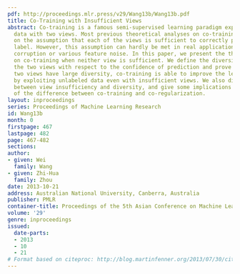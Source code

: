 ```yaml
---
pdf: http://proceedings.mlr.press/v29/Wang13b/Wang13b.pdf
title: Co-Training with Insufficient Views
abstract: Co-training is a famous semi-supervised learning paradigm exploiting unlabeled
  data with two views. Most previous theoretical analyses on co-training are based
  on the assumption that each of the views is sufficient to correctly predict the
  label. However, this assumption can hardly be met in real applications due to feature
  corruption or various feature noise. In this paper, we present the theoretical analysis
  on co-training when neither view is sufficient. We define the diversity between
  the two views with respect to the confidence of prediction and prove that if the
  two views have large diversity, co-training is able to improve the learning performance
  by exploiting unlabeled data even with insufficient views. We also discuss the relationship
  between view insufficiency and diversity, and give some implications for understanding
  of the difference between co-training and co-regularization.
layout: inproceedings
series: Proceedings of Machine Learning Research
id: Wang13b
month: 0
firstpage: 467
lastpage: 482
page: 467-482
sections: 
author:
- given: Wei
  family: Wang
- given: Zhi-Hua
  family: Zhou
date: 2013-10-21
address: Australian National University, Canberra, Australia
publisher: PMLR
container-title: Proceedings of the 5th Asian Conference on Machine Learning
volume: '29'
genre: inproceedings
issued:
  date-parts:
  - 2013
  - 10
  - 21
# Format based on citeproc: http://blog.martinfenner.org/2013/07/30/citeproc-yaml-for-bibliographies/
---
```


